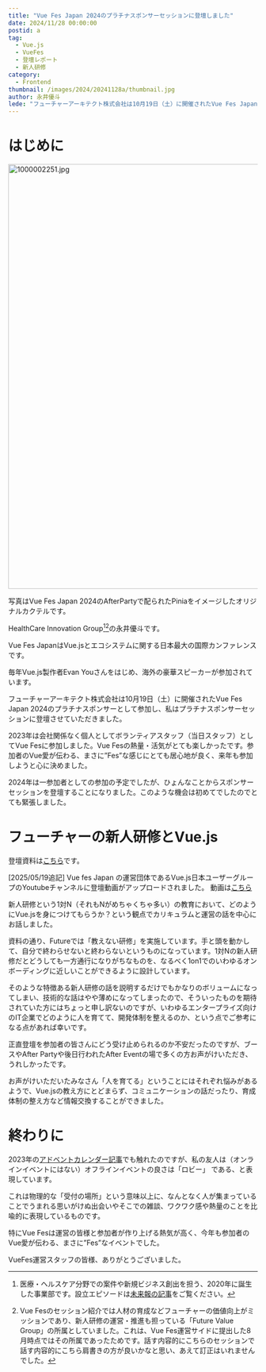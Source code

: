 ```yaml
---
title: "Vue Fes Japan 2024のプラチナスポンサーセッションに登壇しました"
date: 2024/11/28 00:00:00
postid: a
tag:
  - Vue.js
  - VueFes
  - 登壇レポート
  - 新人研修
category:
  - Frontend
thumbnail: /images/2024/20241128a/thumbnail.jpg
author: 永井優斗
lede: "フューチャーアーキテクト株式会社は10月19日（土）に開催されたVue Fes Japan 2024のプラチナスポンサーとして参加し、私はプラチナスポンサーセッションに登壇させていただきました。"
---
```

# はじめに

<img src="/images/2024/20241128a/1000002251.jpg" alt="1000002251.jpg" width="600" height="856" loading="lazy">

写真はVue Fes Japan 2024のAfterPartyで配られたPiniaをイメージしたオリジナルカクテルです。

HealthCare Innovation Group[^1][^2]の永井優斗です。

Vue Fes JapanはVue.jsとエコシステムに関する日本最大の国際カンファレンスです。

毎年Vue.js製作者Evan Youさんをはじめ、海外の豪華スピーカーが参加されています。

フューチャーアーキテクト株式会社は10月19日（土）に開催されたVue Fes Japan 2024のプラチナスポンサーとして参加し、私はプラチナスポンサーセッションに登壇させていただきました。

2023年は会社関係なく個人としてボランティアスタッフ（当日スタッフ）としてVue Fesに参加しました。Vue Fesの熱量・活気がとても楽しかったです。参加者のVue愛が伝わる、まさに”Fes”な感じにとても居心地が良く、来年も参加しようと心に決めました。

2024年は一参加者としての参加の予定でしたが、ひょんなことからスポンサーセッションを登壇することになりました。このような機会は初めてでしたのでとても緊張しました。

# フューチャーの新人研修とVue.js

<script defer class="speakerdeck-embed" data-id="955787f9f7d64fed8f312ec3799cef1c" data-ratio="1.7772511848341233" src="//speakerdeck.com/assets/embed.js"></script>

登壇資料は[こちら](https://speakerdeck.com/yut0naga1_fa/futures-new-employee-training)です。

[2025/05/19追記] Vue fes Japan の運営団体であるVue.js日本ユーザーグループのYoutubeチャンネルに登壇動画がアップロードされました。
動画は[こちら](https://www.youtube.com/watch?v=9y9O2f5Hcdg)

新人研修という1対N（それもNがめちゃくちゃ多い）の教育において、どのようにVue.jsを身につけてもらうか？という観点でカリキュラムと運営の話を中心にお話しました。

資料の通り、Futureでは「教えない研修」を実施しています。手と頭を動かして、自分で終わらせないと終わらないというものになっています。1対Nの新人研修だとどうしても一方通行になりがちなものを、なるべく1on1でのいわゆるオンボーディングに近しいことができるように設計しています。

そのような特徴ある新人研修の話を説明するだけでもかなりのボリュームになってしまい、技術的な話はやや薄めになってしまったので、そういったものを期待されていた方にはちょっと申し訳ないのですが、いわゆるエンタープライズ向けのIT企業でどのように人を育てて、開発体制を整えるのか、という点でご参考になる点があれば幸いです。

正直登壇を参加者の皆さんにどう受け止められるのか不安だったのですが、ブースやAfter Partyや後日行われたAfter Eventの場で多くの方お声がけいただき、うれしかったです。

お声がけいただいたみなさん「人を育てる」ということにはそれぞれ悩みがあるようで、Vue.jsの教え方にとどまらず、コミュニケーションの話だったり、育成体制の整え方など情報交換することができました。

# 終わりに

2023年の[アドベントカレンダー記事](https://qiita.com/yut0n/items/80b750eda137c2f27024)でも触れたのですが、私の友人は（オンラインイベントにはない）オフラインイベントの良さは「ロビー」 である、と表現しています。

これは物理的な「受付の場所」という意味以上に、なんとなく人が集まっていることでうまれる思いがけぬ出会いやそこでの雑談、ワクワク感や熱量のことを比喩的に表現しているものです。

特にVue Fesは運営の皆様と参加者が作り上げる熱気が高く、今年も参加者のVue愛が伝わる、まさに”Fes”なイベントでした。

VueFes運営スタッフの皆様、ありがとうございました。

[^1]:医療・ヘルスケア分野での案件や新規ビジネス創出を担う、2020年に誕生した事業部です。設立エピソードは[未来報の記事](https://note.future.co.jp/n/n8b57d4bf4604)をご覧ください。
[^2]:Vue Fesのセッション紹介では人材の育成などフューチャーの価値向上がミッションであり、新人研修の運営・推進も担っている「Future Value Group」の所属としていました。これは、Vue Fes運営サイドに提出した8月時点ではその所属であったためです。話す内容的にこちらのセッションで話す内容的にこちら肩書きの方が良いかなと思い、あえて訂正はいれませんでした。
